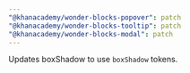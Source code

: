 ```yaml
---
"@khanacademy/wonder-blocks-popover": patch
"@khanacademy/wonder-blocks-tooltip": patch
"@khanacademy/wonder-blocks-modal": patch
---
```


Updates boxShadow to use `boxShadow` tokens.
